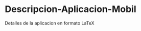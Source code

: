 Descripcion-Aplicacion-Mobil
============================

Detalles de la aplicacion en formato LaTeX